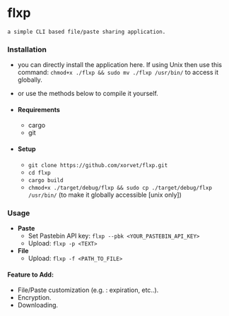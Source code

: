 # flxp
```
a simple CLI based file/paste sharing application.
```

### Installation
- you can directly install the application here. If using Unix then use this command: 
```chmod+x ./flxp && sudo mv ./flxp /usr/bin/``` to access it globally.
- or use the methods below to compile it yourself.

- #### Requirements
  - cargo
  - git
- #### Setup
  - ```git clone https://github.com/xorvet/flxp.git ```
  - ```cd flxp```
  - ```cargo build```
  - ```chmod+x ./target/debug/flxp && sudo cp ./target/debug/flxp /usr/bin/``` (to make it globally accessible [unix only])

### Usage
- **Paste**
  - Set Pastebin API key: ```flxp --pbk <YOUR_PASTEBIN_API_KEY>```
  - Upload: ```flxp -p <TEXT>```
- **File**
  - Upload: ```flxp -f <PATH_TO_FILE>```

#### Feature to Add:
- File/Paste customization (e.g. : expiration, etc..).
- Encryption.
- Downloading.
